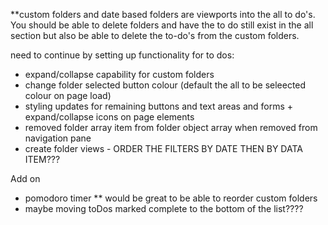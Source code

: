 \*\*custom folders and date based folders are viewports into the all to do's. You should be able to delete folders and have the to do still exist in the all section but also be able to delete the to-do's from the custom folders.

need to continue by setting up functionality for to dos:

- expand/collapse capability for custom folders
- change folder selected button colour (default the all to be seleected colour on page load)
- styling updates for remaining buttons and text areas and forms + expand/collapse icons on page elements
- removed folder array item from folder object array when removed from navigation pane
- create folder views - ORDER THE FILTERS BY DATE THEN BY DATA ITEM???

Add on

- pomodoro timer
  \*\* would be great to be able to reorder custom folders
- maybe moving toDos marked complete to the bottom of the list????
